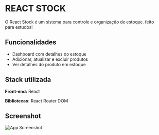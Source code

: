 
# REACT STOCK

O React Stock é um sistema para controle e organização de estoque. feito para estudos!


## Funcionalidades

- Dashboard com detalhes do estoque
- Adicionar, atualizar e excluir produtos
- Ver detalhes do produto em estoque


## Stack utilizada

**Front-end:** React

**Bibliotecas:** React Router DOM


## Screenshot

![App Screenshot](https://snipboard.io/TRtsJ1.jpg)

